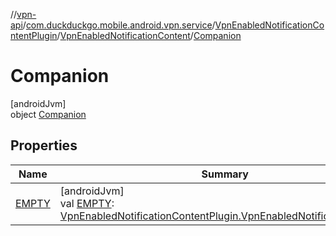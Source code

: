 //[vpn-api](../../../../../index.md)/[com.duckduckgo.mobile.android.vpn.service](../../../index.md)/[VpnEnabledNotificationContentPlugin](../../index.md)/[VpnEnabledNotificationContent](../index.md)/[Companion](index.md)

# Companion

[androidJvm]\
object [Companion](index.md)

## Properties

| Name | Summary |
|---|---|
| [EMPTY](-e-m-p-t-y.md) | [androidJvm]<br>val [EMPTY](-e-m-p-t-y.md): [VpnEnabledNotificationContentPlugin.VpnEnabledNotificationContent](../index.md) |
